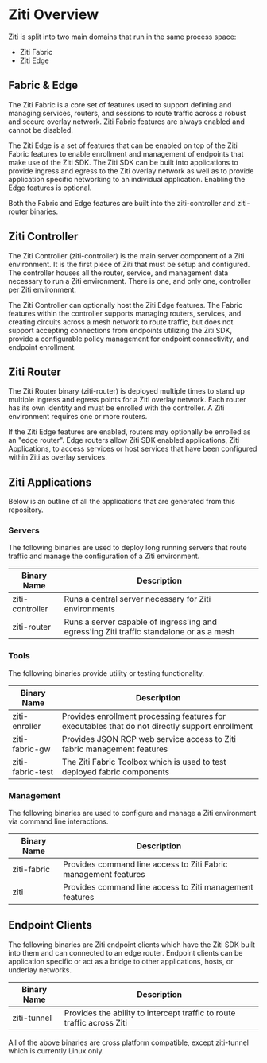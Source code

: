 
# Ziti Overview

Ziti is split into two main domains that run in the same process space:

- Ziti Fabric
- Ziti Edge

## Fabric & Edge

The Ziti Fabric is a core set of features used to support defining and managing services, routers, and
sessions to route traffic across a robust and secure overlay network. Ziti Fabric features are always enabled and
cannot be disabled.

The Ziti Edge is a set of features that can be enabled on top of the Ziti Fabric features to enable enrollment
and management of endpoints that make use of the Ziti SDK. The Ziti SDK can be built into applications to provide
ingress and egress to the Ziti overlay network as well as to provide application specific networking to an individual
application. Enabling the Edge features is optional.

Both the Fabric and Edge features are built into the ziti-controller and ziti-router binaries.

## Ziti Controller

The Ziti Controller (ziti-controller) is the main server component of a Ziti environment. It is the first piece of Ziti
that must be setup and configured. The controller houses all the router, service, and management data necessary
to run a Ziti environment. There is one, and only one, controller per Ziti environment.

The Ziti Controller can optionally host the Ziti Edge features. The Fabric features within the controller
supports managing routers, services, and creating circuits across a mesh network to route traffic, but does not support
accepting connections from endpoints utilizing the Ziti SDK, provide a configurable policy management for endpoint
connectivity, and endpoint enrollment.

## Ziti Router

 The Ziti Router binary (ziti-router) is deployed multiple times to stand up multiple ingress and egress
 points for a Ziti overlay network. Each router has its own identity and must be enrolled with the controller.
 A Ziti environment requires one or more routers.

 If the Ziti Edge features are enabled, routers may optionally be enrolled as an "edge router". Edge routers allow Ziti
 SDK enabled applications, Ziti Applications, to access services or host services that have been configured within Ziti
 as overlay services.

## Ziti Applications

Below is an outline of all the applications that are generated from this repository.

### Servers

The following binaries are used to deploy long running servers that route traffic and manage the
configuration of a Ziti environment.

| Binary Name       | Description|
|-------------------| -----------|
| ziti-controller   | Runs a central server necessary for Ziti environments|
| ziti-router       | Runs a server capable of ingress'ing and egress'ing Ziti traffic standalone or as a mesh|

### Tools

The following binaries provide utility or testing functionality.

| Binary Name       | Description|
|-------------------| -----------|
| ziti-enroller     | Provides enrollment processing features for executables that do not directly support enrollment
| ziti-fabric-gw    | Provides JSON RCP web service access to Ziti fabric management features
| ziti-fabric-test  | The Ziti Fabric Toolbox which is used to test deployed fabric components|

### Management

The following binaries are used to configure and manage a Ziti environment via command line interactions.

| Binary Name       | Description|
|-------------------| -----------|
| ziti-fabric       | Provides command line access to Ziti Fabric management features|
| ziti              | Provides command line access to Ziti management features|

## Endpoint Clients

The following binaries are Ziti endpoint clients which have the Ziti SDK built into them and can connected to an
edge router. Endpoint clients can be application specific or act as a bridge to other applications, hosts, or underlay
networks.

| Binary Name       | Description|
|-------------------| -----------|
| ziti-tunnel       | Provides the ability to intercept traffic to route traffic across Ziti|

All of the above binaries are cross platform compatible, except ziti-tunnel which is currently Linux only.
